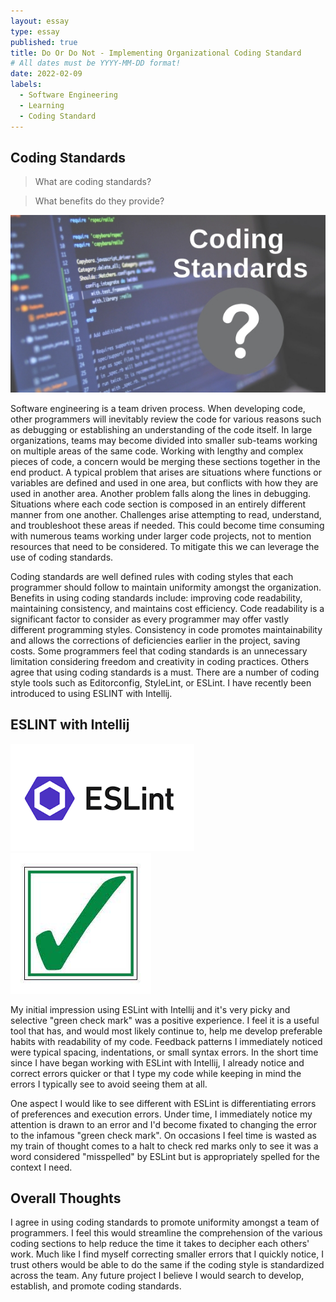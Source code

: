 ```yaml
---
layout: essay
type: essay
published: true
title: Do Or Do Not - Implementing Organizational Coding Standard
# All dates must be YYYY-MM-DD format!
date: 2022-02-09
labels:
  - Software Engineering
  - Learning
  - Coding Standard
---
```


## Coding Standards

>What are coding standards? 

>What benefits do they provide?
  <img class="ui medium right circular floated image" src="../images/Coding-Standards.jpeg"> 
  

Software engineering is a team driven process.  When developing code, other programmers will inevitably review the code for various reasons such as debugging or establishing an understanding of the code itself.  In large organizations, teams may become divided into smaller sub-teams working on multiple areas of the same code.  Working with lengthy and complex pieces of code, a concern would be merging these sections together in the end product.  A typical problem that arises are situations where functions or variables are defined and used in one area, but conflicts with how they are used in another area.  Another problem falls along the lines in debugging.  Situations where each code section is composed in an entirely different manner from one another.  Challenges arise attempting to read, understand, and troubleshoot these areas if needed.  This could become time consuming with numerous teams working under larger code projects, not to mention resources that need to be considered.  To mitigate this we can leverage the use of coding standards.

Coding standards are well defined rules with coding styles that each programmer should follow to maintain uniformity amongst the organization.  Benefits in using coding standards include: improving code readability, maintaining consistency, and maintains cost efficiency.  Code readability is a significant factor to consider as every programmer may offer vastly different programming styles.  Consistency in code promotes maintainability and allows the corrections of deficiencies earlier in the project, saving costs.  Some programmers feel that coding standards is an unnecessary limitation considering freedom and creativity in coding practices.  Others agree that using coding standards is a must.  There are a number of coding style tools such as Editorconfig, StyleLint, or ESLint.  I have recently been introduced to using ESLINT with Intellij. 

## ESLINT with Intellij 
<div class="ui rounded images">
<img class="ui center circular floated image" src="../images/ESLINT.png"> <img class="ui left circular floated image" src="../images/greencheckmark.jpeg"> 
  </div>

My initial impression using ESLint with Intellij and it's very picky and selective "green check mark" was a positive experience.  I feel it is a useful tool that has, and would most likely continue to, help me develop preferable habits with readability of my code.  Feedback patterns I immediately noticed were typical spacing, indentations, or small syntax errors.  In the short time since I have began working with ESLint with Intellij, I already notice and correct errors quicker or that I type my code while keeping in mind the errors I typically see to avoid seeing them at all.

One aspect I would like to see different with ESLint is differentiating errors of preferences and execution errors.  Under time, I immediately notice my attention is drawn to an error and I'd become fixated to changing the error to the infamous "green check mark".  On occasions I feel time is wasted as my train of thought comes to a halt to check red marks only to see it was a word considered "misspelled" by ESLint but is appropriately spelled for the context I need.  

## Overall Thoughts

I agree in using coding standards to promote uniformity amongst a team of programmers.  I feel this would streamline the comprehension of the various coding sections to help reduce the time it takes to decipher each others' work.  Much like I find myself correcting smaller errors that I quickly notice, I trust others would be able to do the same if the coding style is standardized across the team.  Any future project I believe I would search to develop, establish, and promote coding standards.  
